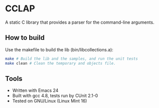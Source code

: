 CCLAP
=====

A static C library that provides a parser for the command-line arguments.

How to build
------------

Use the makefile to build the lib (bin/libcollections.a):
``` bash
make # Build the lib and the samples, and run the unit tests
make clean # Clean the temporary and objects file.
```


Tools
-----

- Written with Emacs 24
- Built with gcc 4.8, tests run by CUnit 2.1-0
- Tested on GNU/Linux (Linux Mint 16)
